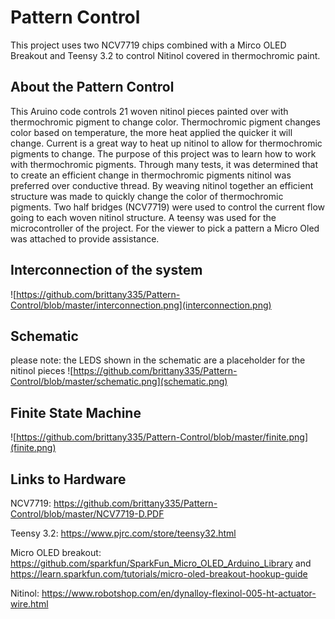 # Pattern Control
This project uses two NCV7719 chips combined with a Mirco OLED Breakout and Teensy 3.2 to control Nitinol covered in thermochromic paint. 
## About the Pattern Control 
This Aruino code controls 21 woven nitinol pieces painted over with thermochromic 
pigment to change color. Thermochromic pigment changes color based on temperature, 
the more heat applied the quicker it will change. Current is a great way to heat up nitinol 
to allow for thermochromic pigments to change. The purpose of this project was to learn how to work
with thermochromic pigments. Through many tests, it was determined that to create an efficient change 
in thermochromic pigments nitinol was preferred over conductive thread. By weaving nitinol together 
an efficient structure was made to quickly change the color of thermochromic pigments. Two half bridges 
(NCV7719) were used to control the current flow going to each woven nitinol structure. 
A teensy was used for the microcontroller of the project. 
For the viewer to pick a pattern a Micro Oled was attached to provide assistance.
## Interconnection of the system
![https://github.com/brittany335/Pattern-Control/blob/master/interconnection.png](interconnection.png)

## Schematic
please note: the LEDS shown in the schematic are a placeholder for the nitinol pieces
![https://github.com/brittany335/Pattern-Control/blob/master/schematic.png](schematic.png)

## Finite State Machine
![https://github.com/brittany335/Pattern-Control/blob/master/finite.png](finite.png)

## Links to Hardware 
NCV7719: https://github.com/brittany335/Pattern-Control/blob/master/NCV7719-D.PDF


Teensy 3.2: https://www.pjrc.com/store/teensy32.html


Micro OLED breakout: https://github.com/sparkfun/SparkFun_Micro_OLED_Arduino_Library and https://learn.sparkfun.com/tutorials/micro-oled-breakout-hookup-guide


Nitinol: https://www.robotshop.com/en/dynalloy-flexinol-005-ht-actuator-wire.html


